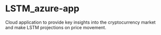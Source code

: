 # LSTM_azure-app
Cloud application to provide key insights into the cryptocurrency market and make LSTM projections on price movement.
